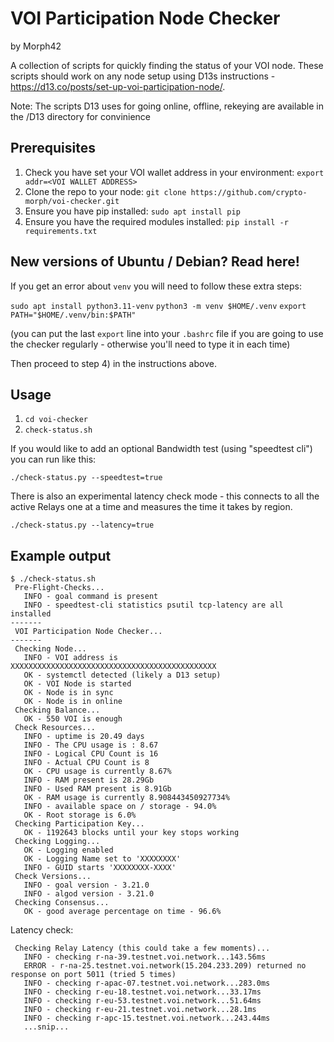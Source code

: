 # VOI Participation Node Checker

by Morph42

A collection of scripts for quickly finding the status of your VOI node.
These scripts should work on any node setup using D13s instructions - https://d13.co/posts/set-up-voi-participation-node/.

Note: The scripts D13 uses for going online, offline, rekeying are available in the /D13 directory for convinience

## Prerequisites

1) Check you have set your VOI wallet address in your environment:
   `export addr=<VOI WALLET ADDRESS>`
2) Clone the repo to your node:
   `git clone https://github.com/crypto-morph/voi-checker.git`
3) Ensure you have pip installed:
   `sudo apt install pip`
4) Ensure you have the required modules installed:
   `pip install -r requirements.txt`

## New versions of Ubuntu / Debian?  Read here!

If you get an error about `venv` you will need to follow these extra steps:

`sudo apt install python3.11-venv`
`python3 -m venv $HOME/.venv`
`export PATH="$HOME/.venv/bin:$PATH"`

(you can put the last `export` line into your `.bashrc` file if you are going to use the checker regularly - otherwise you'll need to type it in each time)

Then proceed to step 4) in the instructions above. 

## Usage

1) `cd voi-checker`
2) `check-status.sh`

If you would like to add an optional Bandwidth test (using "speedtest cli") you can run like this:

`./check-status.py --speedtest=true`

There is also an experimental latency check mode - this connects to all the active Relays one at a time and measures the time it takes by region. 

`./check-status.py --latency=true`

## Example output

```
$ ./check-status.sh 
 Pre-Flight-Checks...
   INFO - goal command is present
   INFO - speedtest-cli statistics psutil tcp-latency are all installed
-------
 VOI Participation Node Checker...
-------
 Checking Node...
   INFO - VOI address is XXXXXXXXXXXXXXXXXXXXXXXXXXXXXXXXXXXXXXXXXXXXXX
   OK - systemctl detected (likely a D13 setup)
   OK - VOI Node is started
   OK - Node is in sync
   OK - Node is in online
 Checking Balance...
   OK - 550 VOI is enough
 Check Resources...
   INFO - uptime is 20.49 days
   INFO - The CPU usage is : 8.67
   INFO - Logical CPU Count is 16
   INFO - Actual CPU Count is 8
   OK - CPU usage is currently 8.67%
   INFO - RAM present is 28.29Gb
   INFO - Used RAM present is 8.91Gb
   OK - RAM usage is currently 8.908443450927734%
   INFO - available space on / storage - 94.0%
   OK - Root storage is 6.0%
 Checking Participation Key...
   OK - 1192643 blocks until your key stops working
 Checking Logging...
   OK - Logging enabled
   OK - Logging Name set to 'XXXXXXXX'
   INFO - GUID starts 'XXXXXXXX-XXXX'
 Check Versions...
   INFO - goal version - 3.21.0
   INFO - algod version - 3.21.0
 Checking Consensus...
   OK - good average percentage on time - 96.6%
```
Latency check:
```
 Checking Relay Latency (this could take a few moments)...
   INFO - checking r-na-39.testnet.voi.network...143.56ms
   ERROR - r-na-25.testnet.voi.network(15.204.233.209) returned no response on port 5011 (tried 5 times)
   INFO - checking r-apac-07.testnet.voi.network...283.0ms
   INFO - checking r-eu-18.testnet.voi.network...33.17ms
   INFO - checking r-eu-53.testnet.voi.network...51.64ms
   INFO - checking r-eu-21.testnet.voi.network...28.1ms
   INFO - checking r-apc-15.testnet.voi.network...243.44ms
   ...snip...
   
```